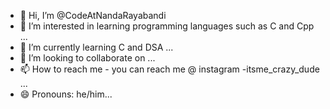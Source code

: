 - 👋 Hi, I’m @CodeAtNandaRayabandi
- 👀 I’m interested in learning programming languages such as C and Cpp ...
- 🌱 I’m currently learning C and DSA ...
- 💞️ I’m looking to collaborate on ...
- 📫 How to reach me - you can reach me @ instagram -itsme_crazy_dude ...
- 😄 Pronouns: he/him...
<!---
CodeAtNandaRayabandi/CodeAtNandaRayabandi is a ✨ special ✨ repository because its `README.md` (this file) appears on your GitHub profile.
You can click the Preview link to take a look at your changes.
--->
